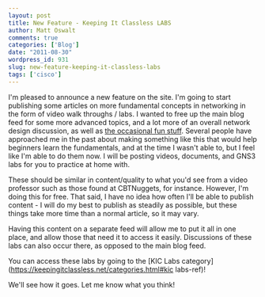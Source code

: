 ```yaml
---
layout: post
title: New Feature - Keeping It Classless LABS
author: Matt Oswalt
comments: true
categories: ['Blog']
date: "2011-08-30"
wordpress_id: 931
slug: new-feature-keeping-it-classless-labs
tags: ['cisco']
---
```



I'm pleased to announce a new feature on the site. I'm going to start publishing some articles on more fundamental concepts in networking in the form of video walk throughs / labs. I wanted to free up the main blog feed for some more advanced topics, and a lot more of an overall network design discussion, as well as [the occasional fun stuff](https://keepingitclassless.net/2011/08/my-three-favorite-pop-culture-meets-computers-epic-fails/). Several people have approached me in the past about making something like this that would help beginners learn the fundamentals, and at the time I wasn't able to, but I feel like I'm able to do them now. I will be posting videos, documents, and GNS3 labs for you to practice at home with.

These should be similar in content/quality to what you'd see from a video professor such as those found at CBTNuggets, for instance. However, I'm doing this for free. That said, I have no idea how often I'll be able to publish content - I will do my best to publish as steadily as possible, but these things take more time than a normal article, so it may vary.

Having this content on a separate feed will allow me to put it all in one place, and allow those that need it to access it easily. Discussions of these labs can also occur there, as opposed to the main blog feed.

You can access these labs by going to the [KIC Labs category](https://keepingitclassless.net/categories.html#kic labs-ref)!

We'll see how it goes. Let me know what you think!
